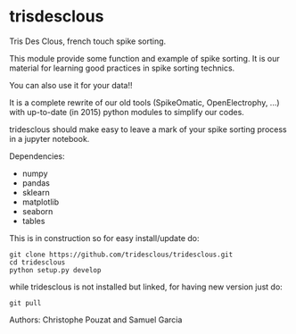 # trisdesclous
Tris Des Clous, french touch spike sorting.

This module provide some function and example of spike sorting.
It is our material for learning good practices in spike sorting technics.

You can also use it for your data!!

It is a complete rewrite of our old tools (SpikeOmatic, OpenElectrophy, ...)
with up-to-date (in 2015) python modules to simplify our codes.

tridesclous should make easy to leave a mark of your spike sorting process in a jupyter notebook.


Dependencies:
  * numpy
  * pandas
  * sklearn
  * matplotlib
  * seaborn
  * tables


This is in construction so for easy install/update do:
```
git clone https://github.com/tridesclous/tridesclous.git
cd tridesclous
python setup.py develop
```

while tridesclous is not installed but linked, for having new version just do:
```
git pull
```



Authors: Christophe Pouzat and Samuel Garcia
